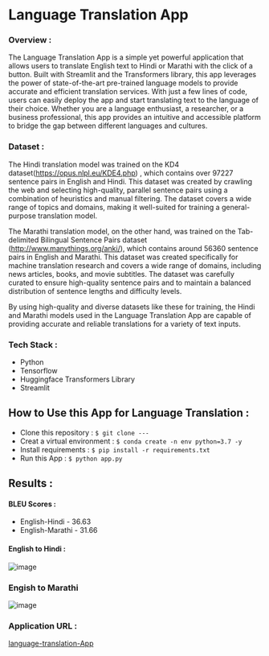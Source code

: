 # Language Translation App 

### Overview : 
The Language Translation App is a simple yet powerful application that allows users to translate English text to Hindi or Marathi with the click of a button. Built with Streamlit and the Transformers library, this app leverages the power of state-of-the-art pre-trained language models to provide accurate and efficient translation services. With just a few lines of code, users can easily deploy the app and start translating text to the language of their choice. Whether you are a language enthusiast, a researcher, or a business professional, this app provides an intuitive and accessible platform to bridge the gap between different languages and cultures.

### Dataset : 

The Hindi translation model was trained on the KD4 dataset(https://opus.nlpl.eu/KDE4.php) , which contains over 97227 sentence pairs in English and Hindi. This dataset was created by crawling the web and selecting high-quality, parallel sentence pairs using a combination of heuristics and manual filtering. The dataset covers a wide range of topics and domains, making it well-suited for training a general-purpose translation model.

The Marathi translation model, on the other hand, was trained on the Tab-delimited Bilingual Sentence Pairs dataset (http://www.manythings.org/anki/), which contains around 56360 sentence pairs in English and Marathi. This dataset was created specifically for machine translation research and covers a wide range of domains, including news articles, books, and movie subtitles. The dataset was carefully curated to ensure high-quality sentence pairs and to maintain a balanced distribution of sentence lengths and difficulty levels.

By using high-quality and diverse datasets like these for training, the Hindi and Marathi models used in the Language Translation App are capable of providing accurate and reliable translations for a variety of text inputs.


### Tech Stack : 
- Python 
- Tensorflow 
- Huggingface Transformers Library 
- Streamlit 



## How to Use this App for Language Translation : 

- Clone this repository : `$ git clone --- `
- Creat a virtual environment : `$ conda create -n env python=3.7 -y`
- Install requirements    : `$ pip install -r requirements.txt` 
- Run this App : `$ python app.py` 


## Results : 
#### BLEU Scores : 

- English-Hindi -  36.63
- English-Marathi - 31.66

#### English to Hindi : 
![image](https://user-images.githubusercontent.com/103372852/236200498-2a6021f0-7ab6-4401-bb3a-06c22469df52.png)

### Engish to Marathi 
![image](https://user-images.githubusercontent.com/103372852/236200603-5441d059-cca5-4255-9429-7648a0546dc6.png)


### Application URL : 
[language-translation-App](https://huggingface.co/spaces/VinayakMane47/Language-Translation)



